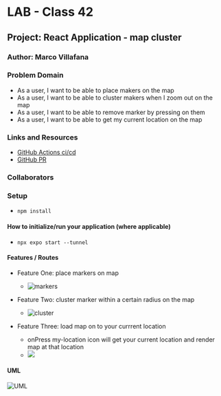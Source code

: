 # LAB - Class 42

## Project: React Application - map cluster

### Author: Marco Villafana

### Problem Domain  

+ As a user, I want to be able to place makers on the map
+ As a user, I want to be able to cluster makers when I zoom out on the map
+ As a user, I want to be able to remove marker by pressing on them
+ As a user, I want to be able to get my current location on the map

### Links and Resources

+ [GitHub Actions ci/cd](https://github.com/villafanam/401d51-class-41/pull/1)
+ [GitHub PR](https://github.com/villafanam/401d51-class-41/pull/3)

### Collaborators

### Setup

+ `npm install`

#### How to initialize/run your application (where applicable)

+ `npx expo start --tunnel`

#### Features / Routes

+ Feature One: place markers on map
  + ![markers](/assets/markers.jpg)

+ Feature Two: cluster marker within a certain radius on the map
  + ![cluster](/assets/cluster.jpg)

+ Feature Three: load map on to your currrent location
  + onPress my-location icon will get your current location and
  render map at that location
  + ![](/assets/myLocation.jpg)

#### UML

![UML](/assets/lab42_UML.jpg)
